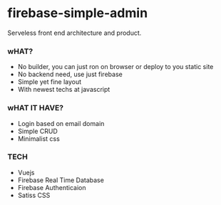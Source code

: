 # firebase-simple-admin
Serveless front end architecture and product.


### wHAT?
- No builder, you can just ron on browser or deploy to you static site
- No backend need, use just firebase
- Simple yet fine layout
- With newest techs at javascript


### wHAT IT HAVE?
- Login based on email domain
- Simple CRUD
- Minimalist css


### TECH
- Vuejs
- Firebase Real Time Database
- Firebase Authenticaion
- Satiss CSS
